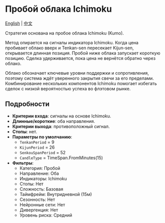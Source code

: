 # Пробой облака Ichimoku
[English](README.md) | [中文](README_cn.md)

Стратегия основана на пробое облака Ichimoku (Kumo).

Метод опирается на сигналы индикатора Ichimoku. Когда цена пробивает облако вверх и Tenkan-sen пересекает Kijun-sen, открывается длинная позиция. Пробой ниже облака запускает короткую позицию. Сделка удерживается, пока цена не вернётся обратно через облако.

Облако обозначает ключевые уровни поддержки и сопротивления, поэтому система ждёт уверенного закрытия свечи за его пределами. Комбинирование нескольких компонентов Ichimoku помогает избегать сделок с низкой вероятностью успеха во флэтовом рынке.

## Подробности

- **Критерии входа**: сигналы на основе Ichimoku.
- **Длинные/короткие**: оба направления.
- **Критерии выхода**: противоположный сигнал.
- **Стопы**: нет.
- **Параметры по умолчанию**:
  - `TenkanPeriod` = 9
  - `KijunPeriod` = 26
  - `SenkouSpanPeriod` = 52
  - `CandleType` = TimeSpan.FromMinutes(15)
- **Фильтры**:
  - Категория: Пробой
  - Направление: Оба
  - Индикаторы: Ichimoku
  - Стопы: Нет
  - Сложность: Базовая
  - Таймфрейм: Внутридневной (15м)
  - Сезонность: Нет
  - Нейронные сети: Нет
  - Дивергенция: Нет
  - Уровень риска: Средний

